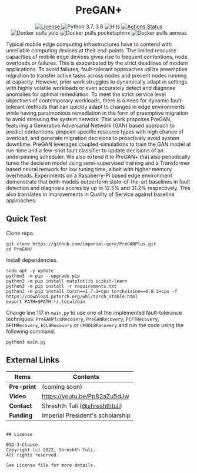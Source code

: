 <h1 align="center">PreGAN+</h1>
<div align="center">
  <a href="https://github.com/imperial-qore/PreGAN/blob/master/LICENSE">
    <img src="https://img.shields.io/badge/License-BSD%203--Clause-red.svg" alt="License">
  </a>
   <a>
    <img src="https://img.shields.io/badge/python-3.7%20%7C%203.8-blue.svg" alt="Python 3.7, 3.8">
  </a>
   <a>
    <img src="https://hits.seeyoufarm.com/api/count/incr/badge.svg?url=https%3A%2F%2Fgithub.com%2Fimperial-qore%2FPreGANPlus&count_bg=%23FFC401&title_bg=%23555555&icon=&icon_color=%23E7E7E7&title=hits&edge_flat=false" alt="Hits">
  </a>
   <a href="https://github.com/imperial-qore/PreGAN/actions">
    <img src="https://github.com/imperial-qore/COSCO/workflows/DeFog-Benchmarks/badge.svg" alt="Actions Status">
  </a>
 <br>
   <a>
    <img src="https://img.shields.io/docker/pulls/shreshthtuli/yolo?label=docker%20pulls%3A%20yolo" alt="Docker pulls yolo">
  </a>
   <a>
    <img src="https://img.shields.io/docker/pulls/shreshthtuli/pocketsphinx?label=docker%20pulls%3A%20pocketsphinx" alt="Docker pulls pocketsphinx">
  </a>
   <a>
    <img src="https://img.shields.io/docker/pulls/shreshthtuli/aeneas?label=docker%20pulls%3A%20aeneas" alt="Docker pulls aeneas">
  </a>
</div>

Typical mobile edge computing infrastructures have to contend with unreliable computing devices at their end-points. The limited resource capacities of mobile edge devices gives rise to frequent contentions, node overloads or failures. This is exacerbated by the strict deadlines of modern applications. To avoid failures, fault-tolerant approaches utilize preemptive migration to transfer active tasks across nodes and prevent nodes running at capacity. However, prior work struggles to dynamically adapt in settings with highly volatile workloads or even accurately detect and diagnose anomalies for optimal remediation. To meet the strict service level objectives of contemporary workloads, there is a need for dynamic fault-tolerant methods that can quickly adapt to changes in edge environments while having parsimonious remediation in the form of preemptive migration to avoid stressing the system network. This work proposes PreGAN, featuring a Generative Adversarial Network (GAN) based approach to predict contentions, pinpoint specific resource types with high chance of overload, and generate migration decisions to proactively avoid system downtime. PreGAN leverages coupled-simulations to train the GAN model at run-time and a few-shot fault classifier to update decisions of an underpinning scheduler. We also extend it to PreGAN+ that also periodically tunes the decision model using semi-supervised training and a Transformer based neural network for low tuning time, albeit with higher memory overheads.  Experiments on a Raspberry-Pi based edge environment demonstrate that both models outperform state-of-the-art baselines in fault detection and diagnosis scores by up to 12.5% and 31.2% respectively. This also translates in improvements in Quality of Service against baseline approaches.

## Quick Test
Clone repo.
```console
git clone https://github.com/imperial-qore/PreGANPlus.git
cd PreGAN/
```
Install dependencies.
```console
sudo apt -y update
python3 -m pip --upgrade pip
python3 -m pip install matplotlib scikit-learn
python3 -m pip install -r requirements.txt
python3 -m pip install torch==1.7.1+cpu torchvision==0.8.2+cpu -f https://download.pytorch.org/whl/torch_stable.html
export PATH=$PATH:~/.local/bin
```
Change line 117 in `main.py` to use one of the implemented fault-tolerance techniques: `PreGANPlusRecovery`, `PreGANRecovery`, `PCFTRecovery`, `DFTMRecovery`, `ECLBRecovery` or `CMODLBRecovery` and run the code using the following command.
```console
python3 main.py
````

## External Links
| Items | Contents | 
| --- | --- |
| **Pre-print** | (coming soon) |
| **Video** | https://youtu.be/Pp82aZu5dJw |
| **Contact**| Shreshth Tuli ([@shreshthtuli](https://github.com/shreshthtuli))  |
| **Funding**| Imperial President's scholarship |


```

## License

BSD-3-Clause. 
Copyright (c) 2022, Shreshth Tuli.
All rights reserved.

See License file for more details.
